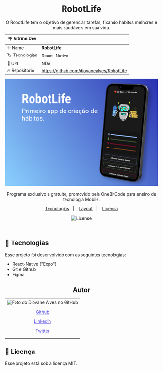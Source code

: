 <h1 align="center"> RobotLife </h1>

<p align="center">O RobotLife tem o objetivo de gerenciar tarefas, fixando hábitos melhores e mais saudáveis em sua vida.</p>

| :placard: Vitrine.Dev |                                           |
| --------------------- | ----------------------------------------- |
| :sparkles: Nome       | **RobotLife**                             |
| :label: Tecnologias   | React-Native                              |
| :rocket: URL          | NDA                                       |
| :fire: Repositorio    | https://github.com/diovanealves/RobotLife |

![](public/preview.jpg#vitrinedev)

<p align="center">
Programa exclusivo e gratuito, promovido pela OneBitCode para ensino de tecnologia Mobile. <br/>
</p>

<p align="center">
  <a href="#-tecnologias">Tecnologias</a>&nbsp;&nbsp;&nbsp;|&nbsp;&nbsp;&nbsp;
  <a href="#-layout">Layout</a>&nbsp;&nbsp;&nbsp;|&nbsp;&nbsp;&nbsp;
  <a href="#memo-licença">Licença</a>
</p>

<p align="center">
  <img alt="License" src="https://img.shields.io/static/v1?label=license&message=MIT&color=49AA26&labelColor=000000">
</p>

<br>

## 🚀 Tecnologias

Esse projeto foi desenvolvido com as seguintes tecnologias:

- React-Native ("Expo")
- Git e Github
- Figma

<h2 align="center">Autor</h2>
<table>
  <tr>
    <td>
        <img src="https://avatars.githubusercontent.com/u/87160050?v=4" width="100px;" alt="Foto do Diovane Alves no GitHub"/>
            <a href="https://github.com/diovanealves" style="color:#4f46e5" align="center">
                <p>Github</p>
            </a>
            <a href="https://www.linkedin.com/in/diovane-alves-de-oliveira-5320a0217/" style="color:#4f46e5" align="center">
                <p>Linkedin</p>
            </a>
            <a href="https://twitter.com/deluxyfps" style="color:#4f46e5" align="center">
                <p>Twitter</p>
            </a>
    </td>
  </tr>
</table>

## 📝 Licença

Esse projeto está sob a licença MIT.
